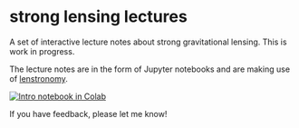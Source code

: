 # strong lensing lectures
A set of interactive lecture notes about strong gravitational lensing. This is work in progress.

The lecture notes are in the form of Jupyter notebooks and are making use of [lenstronomy](https://github.com/sibirrer/lenstronomy).


[![Intro notebook in Colab](https://colab.research.google.com/assets/colab-badge.svg)](https://colab.research.google.com/github/sibirrer/strong_lensing_lectures/blob/main/Lectures/SL_basics.ipynb)

If you have feedback, please let me know!
